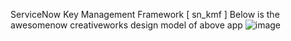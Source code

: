 ServiceNow Key Management Framework [ sn_kmf ]
Below is the awesomenow creativeworks design model of above app
![image](https://github.com/anilvaranasi/AwesomeNowScopedAppDesign/assets/29941323/1f818873-d238-4a0d-b1bf-6b7397fc34dc)




